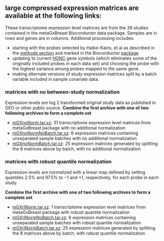 ## large compressed expression matrices are available at the following links:
These transcriptome expression level matrices are from the 39 studies contained in the metaGxBreast Bioconductor data package.  Samples are in rows and genes are in columns. Additional processing includes:
- starting with the probes selected by Haibe-Kains, et al as described in the [methods section](https://academic.oup.com/jnci/article/104/4/311/979947#86094846) and marked in the Bioconductor [package](https://www.bioconductor.org/packages/release/data/experiment/html/MetaGxBreast.html)
- updating to current [HGNC]() gene symbols (which eliminates some of the originally included probes in each data set) and choosing the probe with the highest variance among probes mapped to the same gene.
- making alternate versions of study expression matrices split by a batch variable included in sample covariate data. 
### matrices with no between-study normalization
Expression levels are log 2 transformed original study data as published in GEO or other public source.
**Combine the first archive with one of two following archives to form a complete set**
- [mGXnoNorm.tar.xz](https://snet-bio-data.s3.us-west-2.amazonaws.com/example15bmc/mGXnoNorm.tar.xz): 31 transcriptome expression level matrices from metaGxBreast package with no additional normalization
- [mGXnoNormNoBatch.tar.xz](https://snet-bio-data.s3.us-west-2.amazonaws.com/example15bmc/mGXnoNormNoBatch.tar.xz): 8 expression matrices containing unseparated sample batches with no additional normalization
- [mGXnoNormBatch.tar.xz](https://snet-bio-data.s3.us-west-2.amazonaws.com/example15bmc/mGXnoNormBatch.tar.xz): 25 expression matrices generated by splitting the 8 matrices above by batch, with no additional normalization
### matrices with robust quantile normalization
Expression levels are normalized with a linear map defined by setting quantiles 2.5% and 97.5% to −1 and +1, respectively, for each probe in each study.  
  
**Combine the first archive with one of two following archives to form a complete set**
- [mGXrlNorm.tar.xz](https://snet-bio-data.s3.us-west-2.amazonaws.com/example15bmc/mGXrlNorm.tar.xz): 1 transcriptome expression level matrices from metaGxBreast package with robust quantile normalization
- [mGXrlNormNoBatch.tar.xz](https://snet-bio-data.s3.us-west-2.amazonaws.com/example15bmc/mGXrlNormNoBatch.tar.xz): 8 expression matrices containing unseparated sample batches with robust quantile normalization
- [mGXrlNormBatch.tar.xz](https://snet-bio-data.s3.us-west-2.amazonaws.com/example15bmc/mGXrlNormBatch.tar.xz): 25 expression matrices generated by splitting the 8 matrices above by batch, with robust quantile normalization
